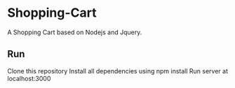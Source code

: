# Shopping-Cart
A Shopping Cart based on Nodejs and Jquery.

## Run

Clone this repository
Install all dependencies using npm install
Run server at localhost:3000
